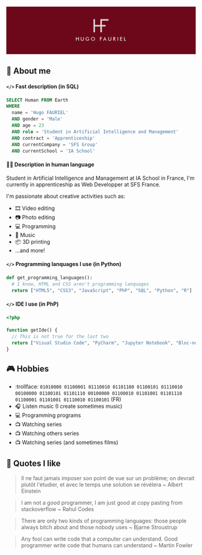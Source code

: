 ![Cover](https://github.com/Gentlhug/Gentlhug/blob/main/img/banniere_HUGO_FAURIEL_LinkedIn.jpg)

## :page_with_curl: About me

#### `</>` Fast description (in SQL)
```sql
SELECT Human FROM Earth
WHERE
  name = 'Hugo FAURIEL'
  AND gender = 'Male'
  AND age = 23
  AND role = 'Student in Artificial Intelligence and Management'
  AND contract = 'Apprenticeship'
  AND currentCompany = 'SFS Group'
  AND currentSchool = 'IA School'
```

#### 👨‍💻 Description in human language
Student in Artificial Intelligence and Management at IA School in France, I'm currently in apprenticeship as Web Developper at SFS France.

I'm passionate about creative activities such as:
- :film_strip: Video editing
- :camera: Photo editing
- :computer: Programming
- :musical_note: Music
- :package: 3D printing
- ...and more!

#### `</>` Programming lanquages I use (in Python)
```python
def get_programming_languages():
  # I know, HTML and CSS aren't programming lanquages
  return ["HTML5", "CSS3", "JavaScript", "PhP", "SQL", "Python", "R"]
```

#### `</>` IDE I use (in PhP)
```php
<?php

function getIde() {
  // This is not true for the last two
  return ["Visual Studio Code", "PyCharm", "Jupyter Notebook", "Bloc-notes", "Vim"];
}
```

## :video_game: Hobbies
- :trollface: `01010000 01100001 01110010 01101100 01100101 01110010 00100000 01100101 01101110 00100000 01100010 01101001 01101110 01100001 01101001 01110010 01100101` (FR)
- :headphones: Listen music (I create sometimes music)
- :computer: Programming programs
- :tv: Watching series
- :tv: Watching others series
- :tv: Watching series (and sometimes films)

## :book: Quotes I like
> Il ne faut jamais imposer son point de vue sur un problème; on devrait plutôt l'étudier, et avec le temps une solution se révélera ~ Albert Einstein

> I am not a good programmer, I am just good at copy pasting from stackoverflow ~ Rahul Codes

> There are only two kinds of programming languages: those people always bitch about and those nobody uses ~ Bjarne Stroustrup

> Any fool can write code that a computer can understand. Good programmer write code that humans can understand ~ Martin Fowler

<!--
**Gentlhug/Gentlhug** is a ✨ _special_ ✨ repository because its `README.md` (this file) appears on your GitHub profile.

Here are some ideas to get you started:

- 🔭 I’m currently working on ...
- 🌱 I’m currently learning ...
- 👯 I’m looking to collaborate on ...
- 🤔 I’m looking for help with ...
- 💬 Ask me about ...
- 📫 How to reach me: ...
- 😄 Pronouns: ...
- ⚡ Fun fact: ...
-->
